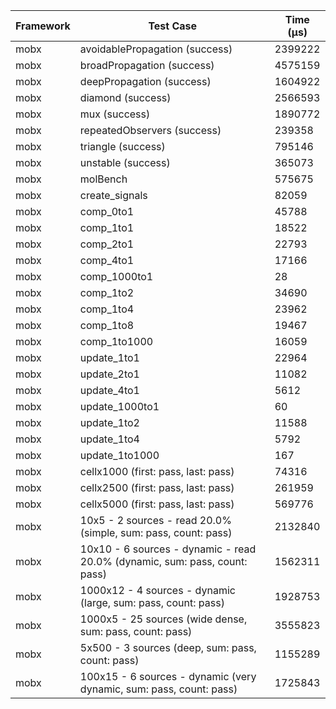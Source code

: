 | Framework | Test Case | Time (μs) |
| --- | --- | --- |
| mobx | avoidablePropagation (success) | 2399222 |
| mobx | broadPropagation (success) | 4575159 |
| mobx | deepPropagation (success) | 1604922 |
| mobx | diamond (success) | 2566593 |
| mobx | mux (success) | 1890772 |
| mobx | repeatedObservers (success) | 239358 |
| mobx | triangle (success) | 795146 |
| mobx | unstable (success) | 365073 |
| mobx | molBench | 575675 |
| mobx | create_signals | 82059 |
| mobx | comp_0to1 | 45788 |
| mobx | comp_1to1 | 18522 |
| mobx | comp_2to1 | 22793 |
| mobx | comp_4to1 | 17166 |
| mobx | comp_1000to1 | 28 |
| mobx | comp_1to2 | 34690 |
| mobx | comp_1to4 | 23962 |
| mobx | comp_1to8 | 19467 |
| mobx | comp_1to1000 | 16059 |
| mobx | update_1to1 | 22964 |
| mobx | update_2to1 | 11082 |
| mobx | update_4to1 | 5612 |
| mobx | update_1000to1 | 60 |
| mobx | update_1to2 | 11588 |
| mobx | update_1to4 | 5792 |
| mobx | update_1to1000 | 167 |
| mobx | cellx1000 (first: pass, last: pass) | 74316 |
| mobx | cellx2500 (first: pass, last: pass) | 261959 |
| mobx | cellx5000 (first: pass, last: pass) | 569776 |
| mobx | 10x5 - 2 sources - read 20.0% (simple, sum: pass, count: pass) | 2132840 |
| mobx | 10x10 - 6 sources - dynamic - read 20.0% (dynamic, sum: pass, count: pass) | 1562311 |
| mobx | 1000x12 - 4 sources - dynamic (large, sum: pass, count: pass) | 1928753 |
| mobx | 1000x5 - 25 sources (wide dense, sum: pass, count: pass) | 3555823 |
| mobx | 5x500 - 3 sources (deep, sum: pass, count: pass) | 1155289 |
| mobx | 100x15 - 6 sources - dynamic (very dynamic, sum: pass, count: pass) | 1725843 |
